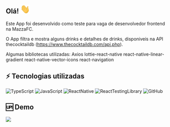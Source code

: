 ## Olá! <img src="https://raw.githubusercontent.com/victoralmeidadev/victoralmeidadev/master/wave.gif" width="30px">

Este App foi desenvolvido como teste para vaga de desenvolvedor frontend na MazzaFC.

O App filtra e mostra alguns drinks e detalhes de drinks, disponiveis na API thecocktaildb (https://www.thecocktaildb.com/api.php).

Algumas bibliotecas utilizadas:
Axios
lottie-react-native
react-native-linear-gradient
react-native-vector-icons
react-navigation

## ⚡ Tecnologias utilizadas

![TypeScript](https://img.shields.io/badge/-TypeScript-black?style=flat-square&logo=typescript)
![JavaScript](https://img.shields.io/badge/-JavaScript-black?style=flat-square&logo=javascript)
![ReactNative](https://img.shields.io/badge/-ReactNative-black?style=flat-square&logo=react)
![ReactTestingLibrary](https://img.shields.io/badge/-ReactTestingLibrary-black?style=flat-square&logo=react)
![GitHub](https://img.shields.io/badge/-GitHub-black?style=flat-square&logo=github)

## 🆙 Demo

<img src="https://user-images.githubusercontent.com/30902898/137135870-d0ab631e-f494-4025-85b2-eb2e92eb145e.gif" width="400px">
